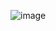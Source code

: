 ![image](https://user-images.githubusercontent.com/74248957/167637641-f48cfc92-50ce-4b72-8490-2b326e0ede24.png)
